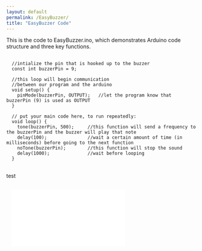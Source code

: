 ```yaml
---
layout: default
permalink: /EasyBuzzer/
title: "EasyBuzzer Code"
---
```


This is the code to EasyBuzzer.ino, which demonstrates Arduino code structure and three key functions.
<pre> <code>
  //intialize the pin that is hooked up to the buzzer
  const int buzzerPin = 9;

  //this loop will begin communication
  //between our program and the arduino
  void setup() {
    pinMode(buzzerPin, OUTPUT);   //let the program know that buzzerPin (9) is used as OUTPUT
  }

  // put your main code here, to run repeatedly:
  void loop() {
    tone(buzzerPin, 500);     //this function will send a frequency to the buzzerPin and the buzzer will play that note
    delay(100);               //wait a certain amount of time (in milliseconds) before going to the next function
    noTone(buzzerPin);        //this function will stop the sound
    delay(1000);              //wait before looping
  }
</code> </pre>

test

<code>
  <embed src="easyBuzzer.ino">
</code>
